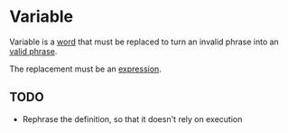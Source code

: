 # Variable

Variable is a [word](Word.md) that must be replaced to turn an invalid phrase into an [valid phrase](Expression.md).

The replacement must be an [expression](Expression.md).

## TODO

* Rephrase the definition, so that it doesn't rely on execution
